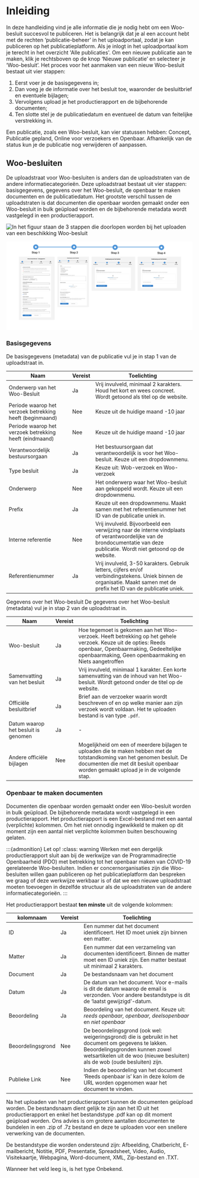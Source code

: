 # Inleiding

In deze handleiding vind je alle informatie die je nodig hebt om een Woo-besluit succesvol te publiceren. Het is belangrijk
dat je al een account hebt met de rechten ‘publicatie-beheer’ in het uploadportaal, zodat je kan publiceren op
het publicatieplatform. Als je inlogt in het uploadportaal kom je terecht in het overzicht 'Alle publicaties'. Om een nieuwe publicatie
aan te maken, klik je rechtsboven op de knop ‘Nieuwe publicatie’ en selecteer je ‘Woo-besluit’. Het proces voor het aanmaken
van een nieuw Woo-besluit bestaat uit vier stappen:

1. Eerst voer je de basisgegevens in;
2. Dan voeg je de informatie over het besluit toe, waaronder de besluitbrief en eventuele bijlagen;
3. Vervolgens upload je het productierapport en de bijbehorende documenten;
4. Ten slotte stel je de publicatiedatum en eventueel de datum van feitelijke verstrekking in.

Een publicatie, zoals een Woo-besluit, kan vier statussen hebben: Concept, Publicatie gepland, Online voor verzoekers en Openbaar.
Afhankelijk van de status kun je de publicatie nog verwijderen of aanpassen.

## Woo-besluiten

De uploadstraat voor Woo-besluiten is anders dan de uploadstraten van de andere informatiecategorieën.
Deze uploadstraat bestaat uit vier stappen: basisgegevens, gegevens over het Woo-besluit, de openbaar te maken documenten en de
publicatiedatum. Het grootste verschil tussen de uploadstraten is dat documenten die openbaar worden gemaakt onder een Woo-besluit
in bulk geüpload worden en de bijbehorende metadata wordt vastgelegd in een productierapport.

<img src=images/besluit_balie_stappen.png  alt="In het figuur staan de 3 stappen die doorlopen worden bij het uploaden van een beschikking Woo-besluit"/>

![In het figuur staan de 3 stappen die doorlopen worden bij het uploaden van een beschikking Woo-besluit](img/besluit_balie_stappen.png)

### Basisgegevens

De basisgegevens (metadata) van de publicatie vul je in stap 1 van de uploadstraat in.

| Naam                                                     | Vereist | Toelichting                                                                                                                                                                |
| -------------------------------------------------------- | ------- | -------------------------------------------------------------------------------------------------------------------------------------------------------------------------- |
| Onderwerp van het Woo-Besluit                            | Ja      | Vrij invulveld, minimaal 2 karakters. Houd het kort en wees concreet. Wordt getoond als titel op de website.                                                               |
| Periode waarop het verzoek betrekking heeft (beginmaand) | Nee     | Keuze uit de huidige maand -10 jaar                                                                                                                                        |
| Periode waarop het verzoek betrekking heeft (eindmaand)  | Nee     | Keuze uit de huidige maand -10 jaar                                                                                                                                        |
| Verantwoordelijk bestuursorgaan                          | Ja      | Het bestuursorgaan dat verantwoordelijk is voor het Woo-besluit. Keuze uit een dropdownmenu.                                                                               |
| Type besluit                                             | Ja      | Keuze uit: Wob-verzoek en Woo-verzoek                                                                                                                                      |
| Onderwerp                                                | Nee     | Het onderwerp waar het Woo-besluit aan gekoppeld wordt. Keuze uit een dropdownmenu.                                                                                        |
| Prefix                                                   | Ja      | Keuze uit een dropdownmenu. Maakt samen met het referentienummer het ID van de publicatie uniek in.                                                                        |
| Interne referentie                                       | Nee     | Vrij invulveld. Bijvoorbeeld een verwijzing naar de interne vindplaats of verantwoordelijke van de brondocumentatie van deze publicatie. Wordt niet getoond op de website. |
| Referentienummer                                         | Ja      | Vrij invulveld, 3-50 karakters. Gebruik letters, cijfers en/of verbindingstekens. Uniek binnen de organisatie. Maakt samen met de prefix het ID van de publicatie uniek.   |

Gegevens over het Woo-besluit
De gegevens over het Woo-besluit (metadata) vul je in stap 2 van de uploadstraat in.

| Naam                                | Vereist | Toelichting                                                                                                                                                                                                       |
| ----------------------------------- | ------- | ----------------------------------------------------------------------------------------------------------------------------------------------------------------------------------------------------------------- |
| Woo-besluit                         | Ja      | Hoe tegemoet is gekomen aan het Woo-verzoek. Heeft betrekking op het gehele verzoek. Keuze uit de opties: Reeds openbaar, Openbaarmaking, Gedeeltelijke openbaarmaking, Geen openbaarmaking en Niets aangetroffen |
| Samenvatting van het besluit        | Ja      | Vrij invulveld, minimaal 1 karakter. Een korte samenvatting van de inhoud van het Woo-besluit. Wordt getoond onder de titel op de website.                                                                        |
| Officiële besluitbrief              | Ja      | Brief aan de verzoeker waarin wordt beschreven of en op welke manier aan zijn verzoek wordt voldaan. Het te uploaden bestand is van type `.pdf`.                                                                  |
| Datum waarop het besluit is genomen | Ja      | -                                                                                                                                                                                                                 |
| Andere officiële bijlagen           | Nee     | Mogelijkheid om een of meerdere bijlagen te uploaden die te maken hebben met de totstandkoming van het genomen besluit. De documenten die met dit besluit openbaar worden gemaakt upload je in de volgende stap.  |

### Openbaar te maken documenten

Documenten die openbaar worden gemaakt onder een Woo-besluit worden in bulk geüpload. De bijbehorende metadata wordt vastgelegd
in een productierapport. Het productierapport is een Excel-bestand met een aantal (verplichte) kolommen. Om het niet onnodig
ingewikkeld te maken op dit moment zijn een aantal niet verplichte kolommen buiten beschouwing gelaten.

:::{admonition} Let op!
:class: warning
Werken met een dergelijk productierapport sluit aan bij de werkwijze van de Programmadirectie Openbaarheid (PDO)
met betrekking tot het openbaar maken van COVID-19 gerelateerde Woo-besluiten. Indien er concernorganisaties zijn die Woo-besluiten
willen gaan publiceren op het publicatieplatform dan bespreken we graag of deze werkwijze werkbaar is of dat we een nieuwe uploadstraat
moeten toevoegen in dezelfde structuur als de uploadstraten van de andere informatiecategorieën.
:::

Het productierapport bestaat **ten minste** uit de volgende kolommen:

| kolomnaam         | Vereist | Toelichting                                                                                                                                                                                                           |
| ----------------- | ------- | --------------------------------------------------------------------------------------------------------------------------------------------------------------------------------------------------------------------- |
| ID                | Ja      | Een nummer dat het document identificeert. Het ID moet uniek zijn binnen een matter.                                                                                                                                  |
| Matter            | Ja      | Een nummer dat een verzameling van documenten identificeert. Binnen de matter moet een ID uniek zijn. Een matter bestaat uit minimaal 2 karakters.                                                                    |
| Document          | Ja      | De bestandsnaam van het document                                                                                                                                                                                      |
| Datum             | Ja      | De datum van het document. Voor e-mails is dit de datum waarop de email is verzonden. Voor andere bestandstype is dit de ‘laatst gewijzigd’-datum.                                                                    |
| Beoordeling       | Ja      | Beoordeling van het document. Keuze uit: *reeds openbaar, openbaar, deelsopenbaar* en *niet openbaar*                                                                                                                 |
| Beoordelingsgrond | Nee     | De beoordelingsgrond (ook wel: weigeringsgrond) die is gebruikt in het document om gegevens te lakken. Beoordelingsgronden kunnen zowel wetsartikelen uit de woo (nieuwe besluiten) als de wob (oude besluiten) zijn. |
| Publieke Link     | Nee     | Indien de beoordeling van het document ‘Reeds openbaar is’ kan in deze kolom de URL worden opgenomen waar het document te vinden.                                                                                     |

Na het uploaden van het productierapport kunnen de documenten geüpload worden. De bestandsnaam dient gelijk te zijn aan het
ID uit het productierapport en enkel het bestandstype .pdf kan op dit moment geüpload worden. Ons advies is om grotere aantallen
documenten te bundelen in een .zip of .7z bestand en deze te uploaden voor een snellere verwerking van de documenten.

De bestandstype die worden ondersteund zijn: Afbeelding, Chatbericht, E-mailbericht, Notitie, PDF,
Presentatie, Spreadsheet, Video, Audio, Visitekaartje, Webpagina, Word-document, XML, Zip-bestand en .TXT.

Wanneer het veld leeg is, is het type Onbekend.
